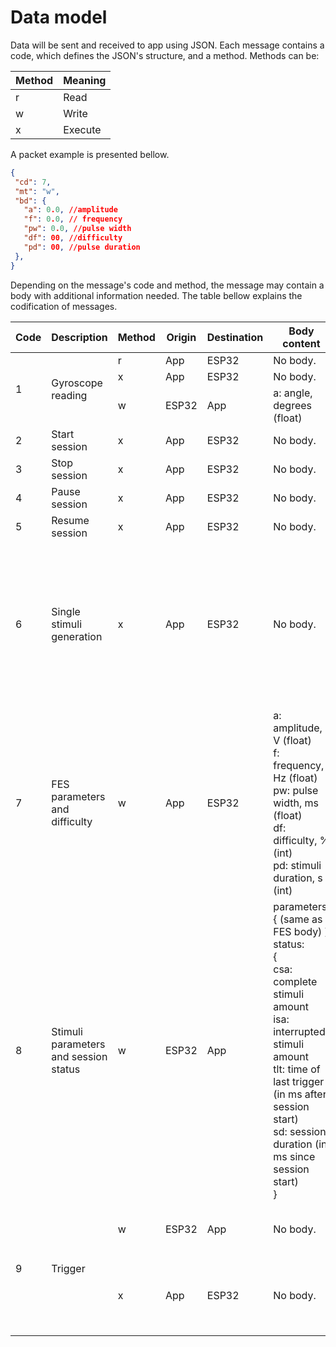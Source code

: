 # Data model

Data will be sent and received to app using JSON. Each message contains a code, which defines the JSON's structure, and a method. Methods can be:

| Method | Meaning |
| --- | ---- |
| r | Read | 
| w | Write | 
| x | Execute |

A packet example is presented bellow.
 ```JSON
 {
  "cd": 7,
  "mt": "w",
  "bd": {
    "a": 0.0, //amplitude
    "f": 0.0, // frequency
    "pw": 0.0, //pulse width
    "df": 00, //difficulty
    "pd": 00, //pulse duration
  },
 }
 ```

Depending on the message's code and method, the message may contain a body with additional information needed. The table bellow explains the codification of messages.


<table>
<thead>
  <tr>
    <th>Code</th>
    <th>Description</th>
    <th>Method</th>
    <th>Origin</th>
    <th>Destination</th>
    <th>Body content</th>
    <th>Notes</th>
  </tr>
</thead>
<tbody>
  <tr>
    <td rowspan="3">1</td>
    <td rowspan="3">Gyroscope reading</td>
    <td>r</td>
    <td>App</td>
    <td>ESP32</td>
    <td>No body.</td>
    <td></td>
  </tr>
  <tr>
    <td>x</td>
    <td>App</td>
    <td>ESP32</td>
    <td>No body.</td>
    <td></td>
  </tr>
  <tr>
    <td>w</td>
    <td>ESP32</td>
    <td>App</td>
    <td>a: angle, degrees (float)</td>
    <td></td>
  </tr>
  <tr>
    <td>2</td>
    <td>Start session</td>
    <td>x</td>
    <td>App</td>
    <td>ESP32</td>
    <td>No body.</td>
    <td></td>
  </tr>
  <tr>
    <td>3</td>
    <td>Stop session</td>
    <td>x</td>
    <td>App</td>
    <td>ESP32</td>
    <td>No body.</td>
    <td></td>
  </tr>
  <tr>
    <td>4</td>
    <td>Pause session</td>
    <td>x</td>
    <td>App</td>
    <td>ESP32</td>
    <td>No body.</td>
    <td></td>
  </tr>
  <tr>
    <td>5</td>
    <td>Resume session</td>
    <td>x</td>
    <td>App</td>
    <td>ESP32</td>
    <td>No body.</td>
    <td></td>
  </tr>
  <tr>
    <td>6</td>
    <td>Single stimuli generation</td>
    <td>x</td>
    <td>App</td>
    <td>ESP32</td>
    <td>No body.</td>
    <td>If a package code 7 has been received before, those parameters are used. Otherwise, fw uses default values.</td>
  </tr>
  <tr>
    <td>7</td>
    <td>FES parameters and difficulty</td>
    <td>w</td>
    <td>App</td>
    <td>ESP32</td>
    <td>a: amplitude, V (float)<br>f: frequency, Hz (float)<br>pw: pulse width, ms (float)<br>df: difficulty, % (int)<br>pd: stimuli duration, s (int)</td>
    <td></td>
  </tr>
  <tr>
    <td>8</td>
    <td>Stimuli parameters and session status</td>
    <td>w</td>
    <td>ESP32</td>
    <td>App</td>
    <td>parameters: { (same as FES body) }<br>status:<br>{<br>csa: complete stimuli amount<br>isa: interrupted stimuli amount<br>tlt: time of last trigger (in ms after session start)<br>sd: session duration (in ms since session start)<br>}</td>
    <td></td>
  </tr>
  <tr>
    <td rowspan="3">9</td>
    <td rowspan="3">Trigger</td>
    <td>w</td>
    <td>ESP32</td>
    <td>App</td>
    <td>No body.</td>
    <td>sEMG module detected a trigger.</td>
    <tr>
    <td>x</td>
    <td>App</td>
    <td>ESP32</td>
    <td>No body.</td>
    <td>App request a trigger detection test to ESP32.</td>
    </tr>
  </tr>
</tbody>
</table>
